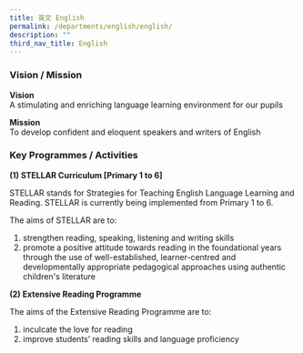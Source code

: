```yaml
---
title: 英文 English
permalink: /departments/english/english/
description: ""
third_nav_title: English
---
```

### Vision / Mission

**Vision** <br>
A stimulating and enriching language learning environment for our pupils&nbsp;

**Mission** <br>
To develop confident and eloquent speakers and writers of English

### Key Programmes / Activities


**(1) STELLAR Curriculum \[Primary 1 to 6\]**

STELLAR stands for Strategies for Teaching English Language Learning and Reading. STELLAR is currently being implemented from Primary 1 to 6.&nbsp;

The aims of STELLAR are to: <br>
1) strengthen reading, speaking, listening and writing skills <br>
2) promote a positive attitude towards reading in the foundational years through the use of well-established, learner-centred and developmentally appropriate pedagogical approaches using authentic children's literature

**(2) Extensive Reading Programme**

The aims of the Extensive Reading Programme are to: <br>
1) inculcate the love for reading <br>
2) improve students’ reading skills and language proficiency